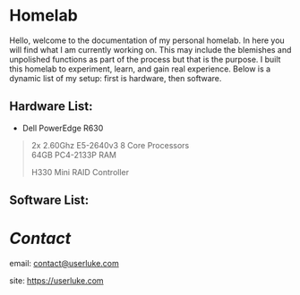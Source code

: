 # Homelab

Hello, welcome to the documentation of my personal homelab. In here you will find what I am currently working on. This may include the blemishes and unpolished functions as part of the process but that is the purpose. I built this homelab to experiment, learn, and gain real experience. Below is a dynamic list of my setup: first is hardware, then software. 


## Hardware List:
* Dell PowerEdge R630
> 2x 2.60Ghz E5-2640v3 8 Core Processors  
> 64GB PC4-2133P RAM  
>  
>  
> H330 Mini RAID Controller  


## Software List:


# *Contact* 

email: contact@userluke.com

site: https://userluke.com
